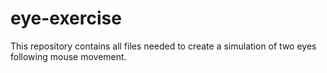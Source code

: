# eye-exercise
This repository contains all files needed to create a simulation of two eyes following mouse movement. 
